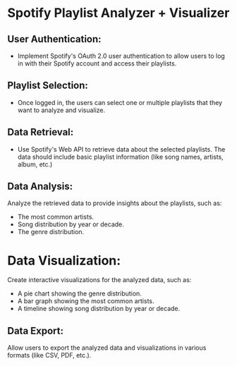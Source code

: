 # Spotify Playlist Analyzer + Visualizer

## User Authentication:
* Implement Spotify's OAuth 2.0 user authentication to allow users to log in with their Spotify account and access their playlists.

## Playlist Selection:
* Once logged in, the users can select one or multiple playlists that they want to analyze and visualize.

## Data Retrieval:
* Use Spotify's Web API to retrieve data about the selected playlists. The data should include basic playlist information (like song names, artists, album, etc.)

## Data Analysis:
Analyze the retrieved data to provide insights about the playlists, such as:
* The most common artists.
* Song distribution by year or decade.
* The genre distribution.

# Data Visualization:
Create interactive visualizations for the analyzed data, such as:

* A pie chart showing the genre distribution.
* A bar graph showing the most common artists.
* A timeline showing song distribution by year or decade.

## Data Export:
Allow users to export the analyzed data and visualizations in various formats (like CSV, PDF, etc.).